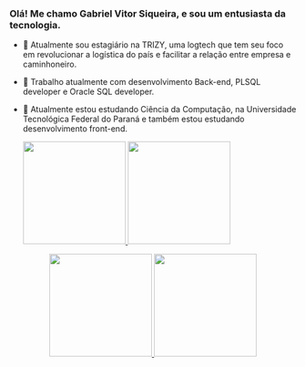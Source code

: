 ### Olá! Me chamo Gabriel Vitor Siqueira, e sou um entusiasta da tecnologia.

- 🔭 Atualmente sou estagiário na TRIZY, uma logtech que tem seu foco em revolucionar a logística do país e facilitar a relação entre empresa e caminhoneiro.
- 💼 Trabalho atualmente com desenvolvimento Back-end, PLSQL developer e Oracle SQL developer.
- 🌱 Atualmente estou estudando Ciência da Computação, na Universidade Tecnológica Federal do Paraná e  também estou estudando desenvolvimento front-end.

  <div>
  <a href="https://github.com/rafaballerini">
  <img height="180em" src="https://github-readme-stats.vercel.app/api?username=Gabrielvsiqueira&show_icons=true&theme=merko&include_all_commits=true&count_private=true"/>
  <img height="180em" src="https://github-readme-stats.vercel.app/api/top-langs/?username=Gabrielvsiqueira&layout=compact&langs_count=7&theme=merko"/>
</div>
   
<div align="center">
  <a href="https://github.com/Gabrielvsiqueira">
  <img height="180em" src="https://github-readme-stats.vercel.app/api?username=rafaelprn&show_icons=true&theme=vue-dark&include_all_commits=true&count_private=true"/>
  <img height="180em" src="https://github-readme-stats.vercel.app/api/top-langs/?username=rafaelprn&layout=compact&langs_count=7&theme=vue-dark"/>
</div>
 
